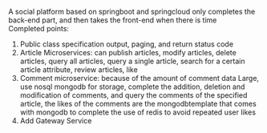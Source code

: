 A social platform based on springboot and springcloud only completes the back-end part, and then takes the front-end when there is time
<br>
Completed points:<br> 
1. Public class specification output, paging, and return status code<br> 
2. Article  Microservices: can publish articles, modify articles, delete articles, query all articles, query a single article, search for a certain article attribute, review articles, like <br> 
3. Comment microservice: because of the amount of comment data  Large, use nosql mongodb for storage, complete the addition, deletion and modification of comments, and query the comments of the specified article, the likes of the comments are the mongodbtemplate that comes with mongodb to complete the use of redis to avoid repeated user likes<br> 
4. Add  Gateway Service<br>

